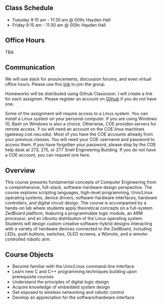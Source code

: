 ## Class Schedule

* Tuesday 9:15 am - 11:30 am @ 009c Hayden Hall
* Friday  9:15 am - 11:30 am @ 009c Hayden Hall

## Office Hours

TBA

## Communication

We will use slack for anouncements, discussion forums, and even virtual office hours. Please use this [link](https://join.slack.com/t/eece2160-fall17-s8/shared_invite/MjM0ODI5ODIyNTMwLTE1MDQyMjY4NDMtMGE5MTRmM2I3OQ) to join the group.

Homeworks will be distributed using Github Classroom. I will create a link for each assigmen. Please register an account on [Github](https://github.com) if you do not have one.

Some of the assignment will require access to a Linux system. You can install a Linux system on your personal computer. If you are using Windows 10, Bash on Windows is also a choice. Otherwise, COE provides servers for remote access. Y ou will need an account on the COE linux machines (gateway.coe.neu.edu). Most of you have the COE accounts already from your previous classes. You will need your COE username and password to access them. If you have forgotten your password, please stop by the COE help desk at 273, 275, or 277 Snell Engineering Building. If you do not have a COE account, you can request one here.

## Overview

This course presents fundamental concepts of Computer Engineering from a comprehensive, full-stack, software-hardware design perspective. The course explores scripting languages, high-level programming, Unix/Linux operating systems, device drivers, software-hardware interfaces, hardware controllers, and digital circuit design. The course is accompanied by a hands-on lab where students apply theoretical concepts on a full-system ZedBoard platform, featuring a programmable logic module, an ARM processor, and an Ubuntu distribution of the Linux operating system. Students will design custom creative software-hybrid designs interacting with a variety of hardware devices connected to the ZedBoard, including LEDs, push buttons, switches, OLED screens, a Wiimote, and a remote-controlled robotic arm.

## Course Objects

* Become familiar with the Unix/Linux command-line interface
* Learn new C and C++ programming techniques building upon prerequisite courses
* Understand the principles of digital logic design
* Acquire knowledge of embedded system design
* Get exposed to wireless networking and robotic control
* Develop an appreciation for the software/hardware interface